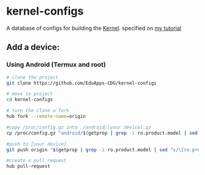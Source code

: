 # kernel-configs
A database of configs for building the [Kernel](kernel.org).
specified on [my tutorial](https://gist.github.com/EduApps-CDG/733e29c28dd53e91128d384c2e879397)

## Add a device:

### Using Android (Termux and root)
```sh
# clone the project
git clone https://github.com/EduApps-CDG/kernel-configs

# move to project
cd kernel-configs

# turn the clone a fork
hub fork --remote-name=origin

#copy /proc/config.gz into ./android/[your device].gz
cp /proc/config.gz "android/$(getprop | grep -i ro.product.model | sed "s/\[ro.product.model\]: //" | sed "s/\[//" | sed "s/\]//").gz"

#push to [your device]
git push origin "$(getprop | grep -i ro.product.model | sed "s/\[ro.product.model\]: //" | sed "s/\[//" | sed "s/\]//")"

#create a pull request
hub pull-request
```
